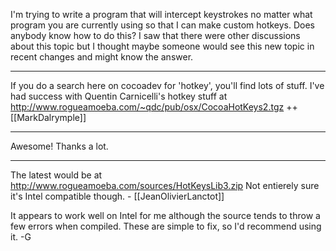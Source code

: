 I'm trying to write a program that will intercept keystrokes no matter what program you are currently using so that I can make custom hotkeys. Does anybody know how to do this? I saw that there were other discussions about this topic but I thought maybe someone would see this new topic in recent changes and might know the answer.

----

If you do a search here on cocoadev for 'hotkey', you'll find lots of stuff.  I've had success with 
Quentin Carnicelli's hotkey stuff at http://www.rogueamoeba.com/~qdc/pub/osx/CocoaHotKeys2.tgz  ++[[MarkDalrymple]]

----
Awesome! Thanks a lot.

----

The latest would be at http://www.rogueamoeba.com/sources/HotKeysLib3.zip
Not entierely sure it's Intel compatible though. - [[JeanOlivierLanctot]]

It appears to work well on Intel for me although the source tends to throw a few errors when compiled.  These are simple to fix, so I'd recommend using it. -G